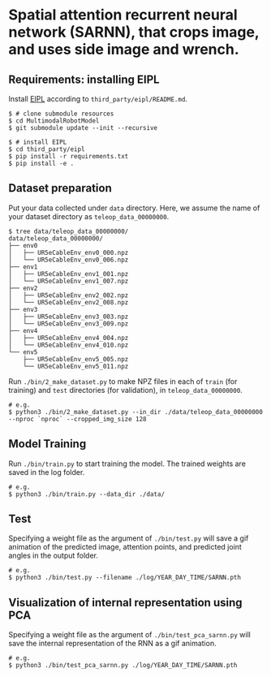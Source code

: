 # Spatial attention recurrent neural network (SARNN), that crops image, and uses side image and wrench.

## Requirements: installing EIPL

Install [EIPL](https://github.com/ogata-lab/eipl) according to `third_party/eipl/README.md`.
```console
$ # clone submodule resources
$ cd MultimodalRobotModel
$ git submodule update --init --recursive

$ # install EIPL
$ cd third_party/eipl
$ pip install -r requirements.txt
$ pip install -e .
```

## Dataset preparation

Put your data collected under `data` directory. Here, we assume the name of your dataset directory as `teleop_data_00000000`. 

```console
$ tree data/teleop_data_00000000/
data/teleop_data_00000000/
├── env0
│   ├── UR5eCableEnv_env0_000.npz
│   └── UR5eCableEnv_env0_006.npz
├── env1
│   ├── UR5eCableEnv_env1_001.npz
│   └── UR5eCableEnv_env1_007.npz
├── env2
│   ├── UR5eCableEnv_env2_002.npz
│   └── UR5eCableEnv_env2_008.npz
├── env3
│   ├── UR5eCableEnv_env3_003.npz
│   └── UR5eCableEnv_env3_009.npz
├── env4
│   ├── UR5eCableEnv_env4_004.npz
│   └── UR5eCableEnv_env4_010.npz
└── env5
    ├── UR5eCableEnv_env5_005.npz
    └── UR5eCableEnv_env5_011.npz
```

Run `./bin/2_make_dataset.py` to make NPZ files in each of `train` (for training) and `test` directories (for validation), in `teleop_data_00000000`.

```console
# e.g.
$ python3 ./bin/2_make_dataset.py --in_dir ./data/teleop_data_00000000 --nproc `nproc` --cropped_img_size 128
```

## Model Training

Run `./bin/train.py` to start training the model. The trained weights are saved in the log folder.

```console
# e.g.
$ python3 ./bin/train.py --data_dir ./data/
```

## Test

Specifying a weight file as the argument of `./bin/test.py` will save a gif animation of the predicted image, attention points, and predicted joint angles in the output folder.

```console
# e.g.
$ python3 ./bin/test.py --filename ./log/YEAR_DAY_TIME/SARNN.pth
```

## Visualization of internal representation using PCA

Specifying a weight file as the argument of `./bin/test_pca_sarnn.py` will save the internal representation of the RNN as a gif animation.

```console
# e.g.
$ python3 ./bin/test_pca_sarnn.py ./log/YEAR_DAY_TIME/SARNN.pth
```
